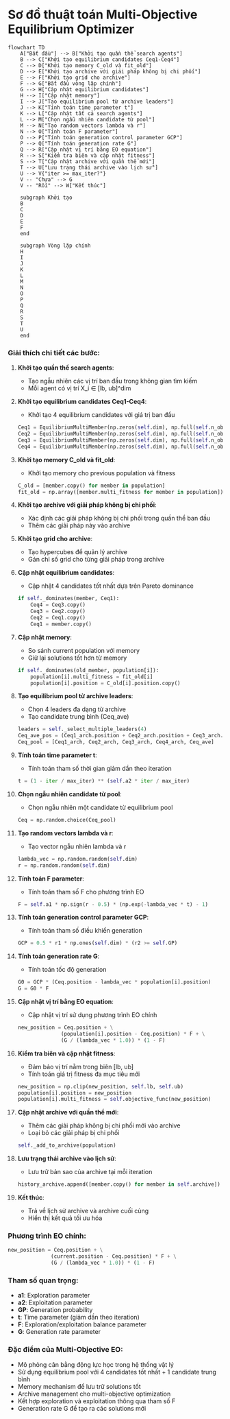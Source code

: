 # Sơ đồ thuật toán Multi-Objective Equilibrium Optimizer

```mermaid
flowchart TD
    A["Bắt đầu"] --> B["Khởi tạo quần thể search agents"]
    B --> C["Khởi tạo equilibrium candidates Ceq1-Ceq4"]
    C --> D["Khởi tạo memory C_old và fit_old"]
    D --> E["Khởi tạo archive với giải pháp không bị chi phối"]
    E --> F["Khởi tạo grid cho archive"]
    F --> G["Bắt đầu vòng lặp chính"]
    G --> H["Cập nhật equilibrium candidates"]
    H --> I["Cập nhật memory"]
    I --> J["Tạo equilibrium pool từ archive leaders"]
    J --> K["Tính toán time parameter t"]
    K --> L["Cập nhật tất cả search agents"]
    L --> M["Chọn ngẫu nhiên candidate từ pool"]
    M --> N["Tạo random vectors lambda và r"]
    N --> O["Tính toán F parameter"]
    O --> P["Tính toán generation control parameter GCP"]
    P --> Q["Tính toán generation rate G"]
    Q --> R["Cập nhật vị trí bằng EO equation"]
    R --> S["Kiểm tra biên và cập nhật fitness"]
    S --> T["Cập nhật archive với quần thể mới"]
    T --> U["Lưu trạng thái archive vào lịch sử"]
    U --> V{"iter >= max_iter?"}
    V -- "Chưa" --> G
    V -- "Rồi" --> W["Kết thúc"]
    
    subgraph Khởi tạo
    B
    C
    D
    E
    F
    end
    
    subgraph Vòng lặp chính
    H
    I
    J
    K
    L
    M
    N
    O
    P
    Q
    R
    S
    T
    U
    end
```

### Giải thích chi tiết các bước:

1. **Khởi tạo quần thể search agents**:
   - Tạo ngẫu nhiên các vị trí ban đầu trong không gian tìm kiếm
   - Mỗi agent có vị trí X_i ∈ [lb, ub]^dim

2. **Khởi tạo equilibrium candidates Ceq1-Ceq4**:
   - Khởi tạo 4 equilibrium candidates với giá trị ban đầu
   ```python
   Ceq1 = EquilibriumMultiMember(np.zeros(self.dim), np.full(self.n_objectives, np.inf if not self.maximize else -np.inf))
   Ceq2 = EquilibriumMultiMember(np.zeros(self.dim), np.full(self.n_objectives, np.inf if not self.maximize else -np.inf))
   Ceq3 = EquilibriumMultiMember(np.zeros(self.dim), np.full(self.n_objectives, np.inf if not self.maximize else -np.inf))
   Ceq4 = EquilibriumMultiMember(np.zeros(self.dim), np.full(self.n_objectives, np.inf if not self.maximize else -np.inf))
   ```

3. **Khởi tạo memory C_old và fit_old**:
   - Khởi tạo memory cho previous population và fitness
   ```python
   C_old = [member.copy() for member in population]
   fit_old = np.array([member.multi_fitness for member in population])
   ```

4. **Khởi tạo archive với giải pháp không bị chi phối**:
   - Xác định các giải pháp không bị chi phối trong quần thể ban đầu
   - Thêm các giải pháp này vào archive

5. **Khởi tạo grid cho archive**:
   - Tạo hypercubes để quản lý archive
   - Gán chỉ số grid cho từng giải pháp trong archive

6. **Cập nhật equilibrium candidates**:
   - Cập nhật 4 candidates tốt nhất dựa trên Pareto dominance
   ```python
   if self._dominates(member, Ceq1):
       Ceq4 = Ceq3.copy()
       Ceq3 = Ceq2.copy()
       Ceq2 = Ceq1.copy()
       Ceq1 = member.copy()
   ```

7. **Cập nhật memory**:
   - So sánh current population với memory
   - Giữ lại solutions tốt hơn từ memory
   ```python
   if self._dominates(old_member, population[i]):
       population[i].multi_fitness = fit_old[i]
       population[i].position = C_old[i].position.copy()
   ```

8. **Tạo equilibrium pool từ archive leaders**:
   - Chọn 4 leaders đa dạng từ archive
   - Tạo candidate trung bình (Ceq_ave)
   ```python
   leaders = self._select_multiple_leaders(4)
   Ceq_ave_pos = (Ceq1_arch.position + Ceq2_arch.position + Ceq3_arch.position + Ceq4_arch.position) / 4
   Ceq_pool = [Ceq1_arch, Ceq2_arch, Ceq3_arch, Ceq4_arch, Ceq_ave]
   ```

9. **Tính toán time parameter t**:
   - Tính toán tham số thời gian giảm dần theo iteration
   ```python
   t = (1 - iter / max_iter) ** (self.a2 * iter / max_iter)
   ```

10. **Chọn ngẫu nhiên candidate từ pool**:
    - Chọn ngẫu nhiên một candidate từ equilibrium pool
    ```python
    Ceq = np.random.choice(Ceq_pool)
    ```

11. **Tạo random vectors lambda và r**:
    - Tạo vector ngẫu nhiên lambda và r
    ```python
    lambda_vec = np.random.random(self.dim)
    r = np.random.random(self.dim)
    ```

12. **Tính toán F parameter**:
    - Tính toán tham số F cho phương trình EO
    ```python
    F = self.a1 * np.sign(r - 0.5) * (np.exp(-lambda_vec * t) - 1)
    ```

13. **Tính toán generation control parameter GCP**:
    - Tính toán tham số điều khiển generation
    ```python
    GCP = 0.5 * r1 * np.ones(self.dim) * (r2 >= self.GP)
    ```

14. **Tính toán generation rate G**:
    - Tính toán tốc độ generation
    ```python
    G0 = GCP * (Ceq.position - lambda_vec * population[i].position)
    G = G0 * F
    ```

15. **Cập nhật vị trí bằng EO equation**:
    - Cập nhật vị trí sử dụng phương trình EO chính
    ```python
    new_position = Ceq.position + \
                  (population[i].position - Ceq.position) * F + \
                  (G / (lambda_vec * 1.0)) * (1 - F)
    ```

16. **Kiểm tra biên và cập nhật fitness**:
    - Đảm bảo vị trí nằm trong biên [lb, ub]
    - Tính toán giá trị fitness đa mục tiêu mới
    ```python
    new_position = np.clip(new_position, self.lb, self.ub)
    population[i].position = new_position
    population[i].multi_fitness = self.objective_func(new_position)
    ```

17. **Cập nhật archive với quần thể mới**:
    - Thêm các giải pháp không bị chi phối mới vào archive
    - Loại bỏ các giải pháp bị chi phối
    ```python
    self._add_to_archive(population)
    ```

18. **Lưu trạng thái archive vào lịch sử**:
    - Lưu trữ bản sao của archive tại mỗi iteration
    ```python
    history_archive.append([member.copy() for member in self.archive])
    ```

19. **Kết thúc**:
    - Trả về lịch sử archive và archive cuối cùng
    - Hiển thị kết quả tối ưu hóa

### Phương trình EO chính:
```python
new_position = Ceq.position + \
              (current.position - Ceq.position) * F + \
              (G / (lambda_vec * 1.0)) * (1 - F)
```

### Tham số quan trọng:
- **a1**: Exploration parameter
- **a2**: Exploitation parameter  
- **GP**: Generation probability
- **t**: Time parameter (giảm dần theo iteration)
- **F**: Exploration/exploitation balance parameter
- **G**: Generation rate parameter

### Đặc điểm của Multi-Objective EO:
- Mô phỏng cân bằng động lực học trong hệ thống vật lý
- Sử dụng equilibrium pool với 4 candidates tốt nhất + 1 candidate trung bình
- Memory mechanism để lưu trữ solutions tốt
- Archive management cho multi-objective optimization
- Kết hợp exploration và exploitation thông qua tham số F
- Generation rate G để tạo ra các solutions mới
